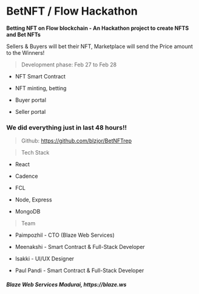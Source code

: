 # BetNFT / Flow Hackathon 

<b> Betting NFT on Flow blockchain - An Hackathon project to create NFTS and Bet NFTs</b>

Sellers & Buyers will bet their NFT, Marketplace will send the Price amount to the Winners!

> Development phase:
Feb 27 to Feb 28
- NFT Smart Contract

- NFT minting, betting

- Buyer portal

- Seller portal

<h3> We did everything just in last 48 hours!! </h3>



> Github: https://github.com/blzjor/BetNFTrep

> Tech Stack

- React 

- Cadence 

- FCL 

- Node, Express 

- MongoDB 

> Team

- Paimpozhil  - CTO (Blaze Web Services)

- Meenakshi - Smart Contract & Full-Stack Developer

- Isakki - UI/UX Designer

- Paul Pandi - Smart Contract & Full-Stack Developer

<h5>Blaze Web Services Madurai, https://blaze.ws </h5>
